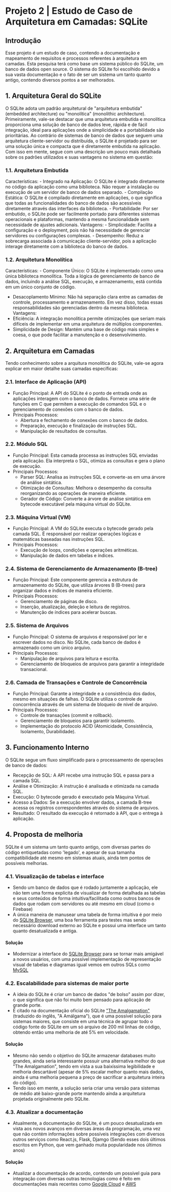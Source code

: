 # Projeto 2 | Estudo de Caso de Arquitetura em Camadas: SQLite
## Introdução
Esse projeto é um estudo de caso, contendo a documentação e mapeamento de requisitos e processos referentes à arquitetura em camadas. Esta pesquisa terá como base um sistema público do SQLite, um banco de dados open source.
O sistema do SQLite foi escolhido devido a sua vasta documentação e o fato de ser um sistema um tanto quanto antigo, contendo diversos pontos a ser melhorados.

## 1. Arquitetura Geral do SQLite
  O SQLite adota um padrão arquitetural de "arquitetura embutida" (embedded architecture) ou "monolítica" (monolithic architecture).
  Primeiramente, vale-se destacar que uma arquitetura embutida e monolítica proporciona uma solução de banco de dados leve, rápida e de fácil integração, ideal para aplicações onde a simplicidade e a portabilidade são prioritárias. Ao contrário de sistemas de banco de dados que seguem uma arquitetura cliente-servidor ou distribuída, o SQLite é projetado para ser uma solução única e compacta que é diretamente embutida na aplicação.
  Com isso em mente, segue com uma descrição um pouco mais detalhada sobre os padrões utilizados e suas vantagens no sistema em questão:
### 1.1. Arquitetura Embutida
  Características:
    - Integrado na Aplicação: O SQLite é integrado diretamente no código da aplicação como uma biblioteca. Não requer a instalação ou execução de um servidor de banco de dados separado.
    - Compilação Estática: O SQLite é compilado diretamente em aplicações, o que significa que todas as funcionalidades do banco de dados são acessíveis diretamente através das interfaces da biblioteca.
    - Portabilidade: Por ser embutido, o SQLite pode ser facilmente portado para diferentes sistemas operacionais e plataformas, mantendo a mesma funcionalidade sem necessidade de ajustes adicionais.
  Vantagens:
    - Simplicidade: Facilita a configuração e o deployment, pois não há necessidade de gerenciar servidores ou configurações complexas.
    - Desempenho: Reduz a sobrecarga associada à comunicação cliente-servidor, pois a aplicação interage diretamente com a biblioteca do banco de dados.
### 1.2. Arquitetura Monolítica
  Características:
    - Componente Único: O SQLite é implementado como uma única biblioteca monolítica. Toda a lógica de gerenciamento de banco de dados, incluindo a análise SQL, execução, e armazenamento, está contida em um único conjunto de código.
  - Desacoplamento Mínimo: Não há separação clara entre as camadas de controle, processamento e armazenamento. Em vez disso, todas essas responsabilidades são gerenciadas dentro da mesma biblioteca.
  Vantagens:
  - Eficiência: A integração monolítica permite otimizações que seriam mais difíceis de implementar em uma arquitetura de múltiplos componentes.
  - Simplicidade de Design: Mantém uma base de código mais simples e coesa, o que pode facilitar a manutenção e o desenvolvimento.

## 2. Arquitetura em Camadas
  Tendo conhecimento sobre a arquitura monolítica do SQLite, vale-se agora explicar em maior detalhe suas camadas específicas:
### 2.1. Interface de Aplicação (API)
- Função Principal: A API do SQLite é o ponto de entrada onde as aplicações interagem com o banco de dados. Fornece uma série de funções em C que permitem a execução de comandos SQL e o gerenciamento de conexões com o banco de dados.
- Principais Processos:
  - Abertura e fechamento de conexões com o banco de dados.
  - Preparação, execução e finalização de instruções SQL.
  - Manipulação de resultados de consultas.
### 2.2. Módulo SQL
- Função Principal: Esta camada processa as instruções SQL enviadas pela aplicação. Ela interpreta o SQL, otimiza as consultas e gera o plano de execução.
- Principais Processos:
  - Parser SQL: Analisa as instruções SQL e converte-as em uma árvore de análise sintática.
  - Otimização de Consultas: Melhora o desempenho da consulta reorganizando as operações de maneira eficiente.
  - Gerador de Código: Converte a árvore de análise sintática em bytecode executável pela máquina virtual do SQLite.
### 2.3. Máquina Virtual (VM)
- Função Principal: A VM do SQLite executa o bytecode gerado pela camada SQL. É responsável por realizar operações lógicas e matemáticas baseadas nas instruções SQL.
- Principais Processos:
  - Execução de loops, condições e operações aritméticas.
  - Manipulação de dados em tabelas e índices.
### 2.4. Sistema de Gerenciamento de Armazenamento (B-tree)
- Função Principal: Este componente gerencia a estrutura de armazenamento do SQLite, que utiliza árvores B (B-trees) para organizar dados e índices de maneira eficiente.
- Principais Processos:
  - Gerenciamento de páginas de disco.
  - Inserção, atualização, deleção e leitura de registros.
  - Manutenção de índices para acelerar buscas.
### 2.5. Sistema de Arquivos
- Função Principal: O sistema de arquivos é responsável por ler e escrever dados no disco. No SQLite, cada banco de dados é armazenado como um único arquivo.
- Principais Processos:
  - Manipulação de arquivos para leitura e escrita.
  - Gerenciamento de bloqueios de arquivos para garantir a integridade transacional.
### 2.6. Camada de Transações e Controle de Concorrência
- Função Principal: Garante a integridade e a consistência dos dados, mesmo em situações de falhas. O SQLite utiliza o controle de concorrência através de um sistema de bloqueio de nível de arquivo.
- Principais Processos:
  - Controle de transações (commit e rollback).
  - Gerenciamento de bloqueios para garantir isolamento.
  - Implementação do protocolo ACID (Atomicidade, Consistência, Isolamento, Durabilidade).

## 3. Funcionamento Interno
O SQLite segue um fluxo simplificado para o processamento de operações de banco de dados:

- Recepção de SQL: A API recebe uma instrução SQL e passa para a camada SQL.
- Análise e Otimização: A instrução é analisada e otimizada na camada SQL.
- Execução: O bytecode gerado é executado pela Máquina Virtual.
- Acesso a Dados: Se a execução envolver dados, a camada B-tree acessa os registros correspondentes através do sistema de arquivos.
- Resultado: O resultado da execução é retornado à API, que o entrega à aplicação.

## 4. Proposta de melhoria
  SQLite é um sistema um tanto quanto antigo, com diversas partes do código entiquetadas como 'legado', e apesar de sua tamanha compatibilidade até mesmo em sistemas atuais, ainda tem pontos de possíveis melhorias.

### 4.1. Visualização de tabelas e interface
- Sendo um banco de dados que é rodado juntamente a aplicação, ele não tem uma forma explícita de visualizar de forma detalhada as tabelas e seus conteúdos de forma intuitiva/facilitada como outros bancos de dados que rodam com servidores ou até mesmo em cloud (como o Firebase)
- A única maneira de manusear uma tabela de forma intuitiva é por meio do [SQLite Browser](https://sqlitebrowser.org/), uma boa ferramenta para testes mas sendo necessário download externo ao SQLite e possui uma interface um tanto quanto desatualizada e antiga.
#### Solução
- Modernizar a interface do [SQLite Browser](https://sqlitebrowser.org/) para se tornar mais amigável a novos usuários, com uma possível implementação de representação visual de tabelas e diagramas igual vemos em outros SQLs como [MySQL](https://www.mysql.com)

### 4.2. Escalabilidade para sistemas de maior porte
- A ideia do SQLite é criar um banco de dados "de bolso" assim por dizer, o que significa que não foi muito bem pensado para aplicação de grande porte.
- É citado na documentação oficial do SQLite ["The Amalgamation"](https://www.sqlite.org/amalgamation.html/) (traduzido do inglês, "A Amálgama"), que é uma possível solução para sistemas maiores, que consiste em uma técnica de agrupar todo o código fonte do SQLite em um só arquivo de 200 mil linhas de código, obtendo então uma melhoria de até 5% em velocidade.
#### Solução
- Mesmo não sendo o objetivo do SQLite armazenar databases muito grandes, ainda seria interessante possuir uma alternativa melhor do que "The Amalgamation", tendo em vista a sua baixíssima legibilidade e melhoria descartável (apesar de 5% escalar melhor quanto mais dados, ainda é uma melhoria pequena a preço de sacrificar a arquitetura inteira do código).
- Tendo isso em mente, a solução seria criar uma versão para sistemas de médio até baixo-grande porte mantendo ainda a arquitetura projetada originalmente pelo SQLite.

### 4.3. Atualizar a documentação
- Atualmente, a documentação do SQLite, é um pouco desatualizada em vista aos novos avanços em diversas áreas da programação, uma vez que não contém informações sobre possíveis integrações com diversos outros serviços como React.js, Flask, Djamgo (Sendo esses dois últimos escritos em Python, que vem ganhado muita popularidade nos últimos anos)
#### Solução
- Atualizar a documentação de acordo, contendo um possível guia para integração com diversas outras tecnologias como é feito em documentações mais recentes como [Google Cloud](https://cloud.google.com/docs?hl=pt-br) e [AWS](https://cloud.google.com/docs?hl=pt-br)
